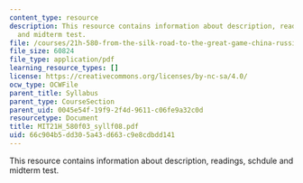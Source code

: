```yaml
---
content_type: resource
description: This resource contains information about description, readings, schdule
  and midterm test.
file: /courses/21h-580-from-the-silk-road-to-the-great-game-china-russia-and-central-eurasia-fall-2003/66c904b5dd305a43d663c9e8cdbdd141_MIT21H_580f03_syllf08.pdf
file_size: 60824
file_type: application/pdf
learning_resource_types: []
license: https://creativecommons.org/licenses/by-nc-sa/4.0/
ocw_type: OCWFile
parent_title: Syllabus
parent_type: CourseSection
parent_uid: 0045e54f-19f9-2f4d-9611-c06fe9a32c0d
resourcetype: Document
title: MIT21H_580f03_syllf08.pdf
uid: 66c904b5-dd30-5a43-d663-c9e8cdbdd141
---
```

This resource contains information about description, readings, schdule and midterm test.